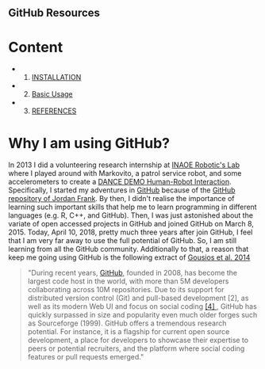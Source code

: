 GitHub Resources
---

# Content

* 1. [INSTALLATION](https://github.com/mxochicale/git/blob/master/INSTALLATION.md)
* 2. [Basic Usage](https://github.com/mxochicale/usingGitHub/blob/master/BasicUsage.md)
* 3. [REFERENCES](https://github.com/mxochicale/git/blob/master/REFERENCES.md)


# Why I am using GitHub?

In 2013 I did a volunteering research internship at [INAOE Robotic's Lab](http://ccc.inaoep.mx/grupos/robotica.php)
where I played around with Markovito, a patrol service robot, and some accelerometers
to create a [DANCE DEMO Human-Robot Interaction](https://www.youtube.com/watch?v=Kw-lZam_qZI).
Specifically, I started my adventures in [GitHub](https://en.wikipedia.org/wiki/GitHub) 
because of the [GitHub repository of Jordan Frank](https://github.com/jwf/tdetools).
By then, I didn't realise the importance of learning such important skills that
help me to learn programming in different languages (e.g. R, C++, and GitHub). 
Then, I was just astonished about the variate of open accessed projects in GitHub 
and joined GitHub on March 8, 2015.
Today, April 10, 2018, pretty much three years after join GitHub, I feel 
that I am very far away to use the full potential of GitHub. So,
I am still learning from all the GitHub community. Additionally
to that, a reason that keep me going using GitHub is the following extract of 
 [Gousios et al. 2014](https://bvasiles.github.io/papers/lean-ghtorrent.pdf)

> "During recent years, [GitHub](https://en.wikipedia.org/wiki/GitHub),
founded in 2008, has become the largest code host in the world, with more
than 5M developers collaborating across 10M repositories.
Due to its support for distributed
version control (Git) and pull-based development [2], as well as
its modern Web UI and focus on social coding [ [4] ](http://www.jsntsay.com/publications/dabbish-cscw2012.pdf),
GitHub has quickly surpassed
in size and popularity even much older forges such as Sourceforge (1999).
GitHub offers a tremendous research potential. For instance, it is
a flagship for current open source development, a place for developers to
showcase their expertise to peers or potential recruiters, and
the platform where social coding features or pull requests emerged."
